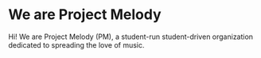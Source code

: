 # We are Project Melody
Hi! We are Project Melody (PM), a student-run student-driven organization dedicated to spreading the love of music. 
